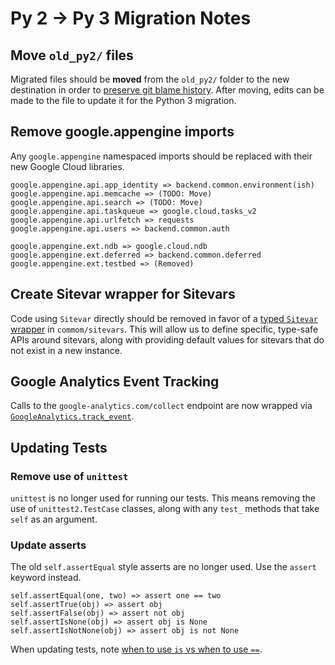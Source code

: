 # Py 2 -> Py 3 Migration Notes

## Move `old_py2/` files
Migrated files should be **moved** from the `old_py2/` folder to the new destination in order to [preserve git blame history](https://github.com/the-blue-alliance/the-blue-alliance/blame/py3/src/backend/common/models/sitevar.py). After moving, edits can be made to the file to update it for the Python 3 migration.

## Remove google.appengine imports
Any `google.appengine` namespaced imports should be replaced with their new Google Cloud libraries.

```
google.appengine.api.app_identity => backend.common.environment(ish)
google.appengine.api.memcache => (TODO: Move)
google.appengine.api.search => (TODO: Move)
google.appengine.api.taskqueue => google.cloud.tasks_v2
google.appengine.api.urlfetch => requests
google.appengine.api.users => backend.common.auth

google.appengine.ext.ndb => google.cloud.ndb
google.appengine.ext.deferred => backend.common.deferred
google.appengine.ext.testbed => (Removed)
```

## Create Sitevar wrapper for Sitevars
Code using `Sitevar` directly should be removed in favor of a [typed `Sitevar` wrapper](https://github.com/the-blue-alliance/the-blue-alliance/tree/py3/src/backend/common/sitevars) in `commom/sitevars`.  This will allow us to define specific, type-safe APIs around sitevars, along with providing default values for sitevars that do not exist in a new instance.

## Google Analytics Event Tracking
Calls to the `google-analytics.com/collect` endpoint are now wrapped via [`GoogleAnalytics.track_event`](https://github.com/the-blue-alliance/the-blue-alliance/blob/py3/src/backend/common/google_analytics.py).

## Updating Tests

### Remove use of `unittest`

`unittest` is no longer used for running our tests. This means removing the use of `unittest2.TestCase` classes, along with any `test_` methods that take `self` as an argument.

### Update asserts

The old `self.assertEqual` style asserts are no longer used. Use the `assert` keyword instead.

```
self.assertEqual(one, two) => assert one == two
self.assertTrue(obj) => assert obj
self.assertFalse(obj) => assert not obj
self.assertIsNone(obj) => assert obj is None
self.assertIsNotNone(obj) => assert obj is not None
```

When updating tests, note [when to use `is` vs when to use `==`](https://stackoverflow.com/a/15008404/537341).
